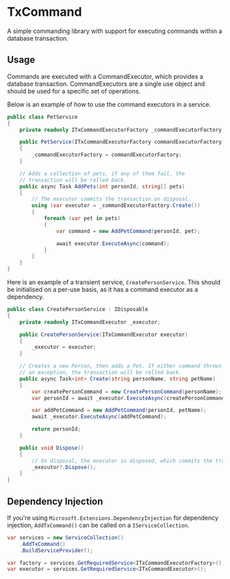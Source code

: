 # TxCommand

A simple commanding library with support for executing commands within a database transaction.

## Usage

Commands are executed with a CommandExecutor, which provides a database transaction. CommandExecutors are a single use object and should be used for a specific set of operations.

Below is an example of how to use the command executors in a service.

```csharp
public class PetService
{
    private readonly ITxCommandExecutorFactory _commandExecutorFactory;

    public PetService(ITxCommandExecutorFactory commandExecutorFactory)
    {
        _commandExecutorFactory = commandExecutorFactory;
    }

    // Adds a collection of pets, if any of them fail, the
    // transaction will be rolled back.
    public async Task AddPets(int personId, string[] pets)
    {
        // The executor commits the transaction on disposal.
        using (var executor = _commandExecutorFactory.Create())
        {
            foreach (var pet in pets)
            {
                var command = new AddPetCommand(personId, pet);

                await executor.ExecuteAsync(command);
            }
        }
    }
}
```

Here is an example of a transient service, `CreatePersonService`. This should be initialised on a per-use basis, as it has a command executor as a dependency.

```csharp
public class CreatePersonService : IDisposable
{
    private readonly ITxCommandExecutor _executor;

    public CreatePersonService(ITxCommandExecutor executor)
    {
        _executor = executor;
    }

    // Creates a new Person, then adds a Pet. If either command throws
    // an exception, the transaction will be rolled back.
    public async Task<int> Create(string personName, string petName)
    {
        var createPersonCommand = new CreatePersonCommand(personName);
        var personId = await _executor.ExecuteAsync(createPersonCommand);

        var addPetCommand = new AddPetCommand(personId, petName);
        await _executor.ExecuteAsync(addPetCommand);

        return personId;
    }

    public void Dispose()
    {
        // On disposal, the executor is disposed, which commits the transaction.
        _executor?.Dispose();
    }
}
```

## Dependency Injection

If you're using `Microsoft.Extensions.DependencyInjection` for dependency injection, `AddTxCommand()` can be called on a `IServiceCollection`.

```csharp
var services = new ServiceCollection()
    .AddTxCommand()
    .BuildServiceProvider();

var factory = services.GetRequiredService<ITxCommandExecutorFactory>();
var executor = services.GetRequiredService<ITxCommandExecutor>();
```